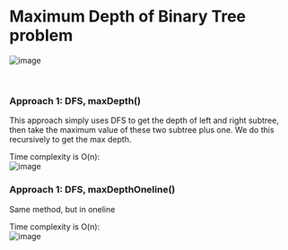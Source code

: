 # Maximum Depth of Binary Tree problem
![image](https://user-images.githubusercontent.com/25105806/135959810-5e9325a4-46cc-4ec9-9daf-07abb7132221.png)

<br />

### Approach 1: DFS, maxDepth()
This approach simply uses DFS to get the depth of left and right subtree, then take the maximum value of these two subtree plus one. We do this recursively to get the max depth.

Time complexity is O(n):\
![image](https://user-images.githubusercontent.com/25105806/135959929-b49577f9-fdd3-444b-a740-41bcb32d516e.png)


### Approach 1: DFS, maxDepthOneline()
Same method, but in oneline

Time complexity is O(n):\
![image](https://user-images.githubusercontent.com/25105806/135959970-292c2b56-a1b8-4c51-887a-c33c638e195e.png)
